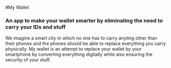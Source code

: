 #My Wallet
### An app to make your wallet smarter by eliminating the need to carry your IDs and stuff

We imagine a smart city in which no one has to carry anyting other than their phones and the phones 
should be able to replace everything you carry physically. My wallet is an attempt to replace your 
wallet by your smartphone by converting everything digitally while also ensuring the security of 
your stuff.
